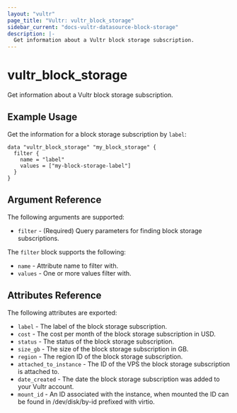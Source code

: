 ```yaml
---
layout: "vultr"
page_title: "Vultr: vultr_block_storage"
sidebar_current: "docs-vultr-datasource-block-storage"
description: |-
  Get information about a Vultr block storage subscription.
---
```


# vultr_block_storage

Get information about a Vultr block storage subscription.

## Example Usage

Get the information for a block storage subscription by `label`:

```hcl
data "vultr_block_storage" "my_block_storage" {
  filter {
    name = "label"
    values = ["my-block-storage-label"]
  }
}
```

## Argument Reference

The following arguments are supported:

* `filter` - (Required) Query parameters for finding block storage subscriptions.

The `filter` block supports the following:

* `name` - Attribute name to filter with.
* `values` - One or more values filter with.

## Attributes Reference

The following attributes are exported:

* `label` - The label of the block storage subscription.
* `cost` - The cost per month of the block storage subscription in USD.
* `status` - The status of the block storage subscription.
* `size_gb` - The size of the block storage subscription in GB.
* `region` - The region ID of the block storage subscription.
* `attached_to_instance` - The ID of the VPS the block storage subscription is attached to.
* `date_created` - The date the block storage subscription was added to your Vultr account.
* `mount_id` - An ID associated with the instance, when mounted the ID can be found in /dev/disk/by-id prefixed with virtio.